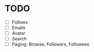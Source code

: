 # TODO

 - [ ] Follows
 - [ ] Emails
 - [ ] Avatar
 - [ ] Search
 - [ ] Paging: Browse, Followers, Followees
